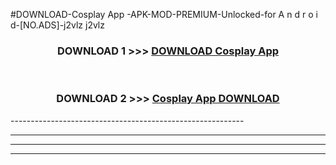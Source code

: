 #DOWNLOAD-Cosplay App -APK-MOD-PREMIUM-Unlocked-for A n d r o i d-[NO.ADS]-j2vlz j2vlz 



<div align="center">

<h3>DOWNLOAD 1 >>> <a href="https://getmod2.web.app/?judul=Cosplay App ">DOWNLOAD Cosplay App </a></h3><br>

<h3>DOWNLOAD 2 >>> <a href="https://getmod2.web.app/?judul=Cosplay App ">Cosplay App  DOWNLOAD </a></h3>

</div>
----------------------------------------------------------

----------------------------------------------------------

----------------------------------------------------------

----------------------------------------------------------



